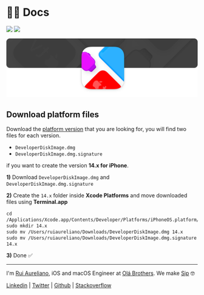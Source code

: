 # 👨‍🏫 Docs

[![](https://img.shields.io/badge/MIT-License-0f73b4.svg)](./LICENSE.md) [![](https://img.shields.io/badge/swift-5.9-0f73b4.svg)](https://swift.org/blog/swift-5-9-released/)

![](./assets/header/header.png)

## Download platform files

Download the [platform version](./PLATFORMS.md) that you are looking for, you will find two files for each version.

- `DeveloperDiskImage.dmg`
- `DeveloperDiskImage.dmg.signature`

if you want to create the version **14.x for iPhone**.

**1)** Download `DeveloperDiskImage.dmg` and `DeveloperDiskImage.dmg.signature`

**2)** Create the `14.x` folder inside **Xcode Platforms** and move downloaded files using **Terminal.app**

```
cd /Applications/Xcode.app/Contents/Developer/Platforms/iPhoneOS.platform/DeviceSupport/
sudo mkdir 14.x
sudo mv /Users/ruiaureliano/Downloads/DeveloperDiskImage.dmg 14.x
sudo mv /Users/ruiaureliano/Downloads/DeveloperDiskImage.dmg.signature 14.x
```

**3)** Done ✅

---

I'm [Rui Aureliano](http://ruiaureliano.com), iOS and macOS Engineer at [Olá Brothers](https://theolabrothers.com). We make [Sip](https://sipapp.io) 🤓

[Linkedin](https://www.linkedin.com/in/ruiaureliano) | [Twitter](https://twitter.com/ruiaureliano) | [Github](https://github.com/ruiaureliano) | [Stackoverflow](https://stackoverflow.com/users/881095/ruiaureliano)
